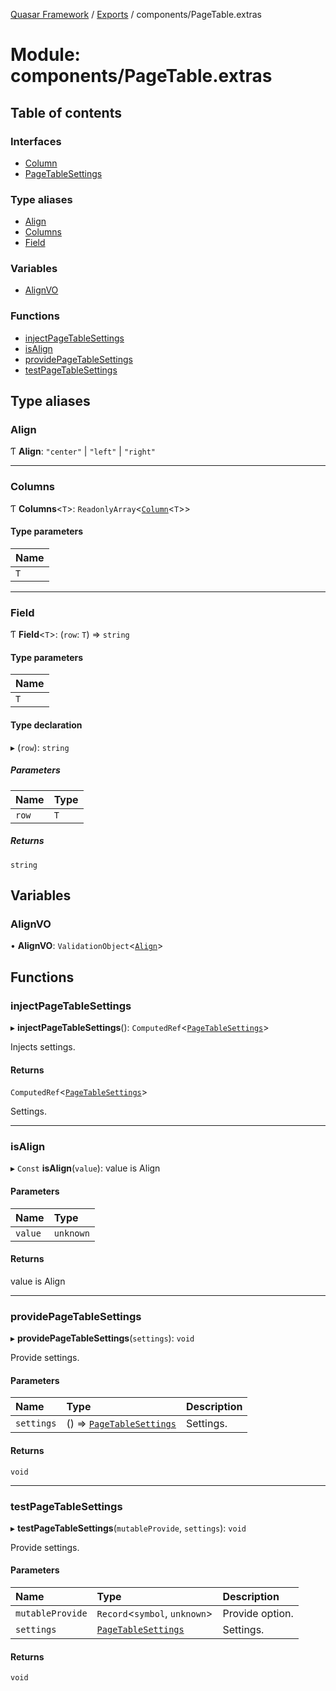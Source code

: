 [Quasar Framework](../index.md) / [Exports](../modules.md) / components/PageTable.extras

# Module: components/PageTable.extras

## Table of contents

### Interfaces

- [Column](../interfaces/components_PageTable_extras.Column.md)
- [PageTableSettings](../interfaces/components_PageTable_extras.PageTableSettings.md)

### Type aliases

- [Align](components_PageTable_extras.md#align)
- [Columns](components_PageTable_extras.md#columns)
- [Field](components_PageTable_extras.md#field)

### Variables

- [AlignVO](components_PageTable_extras.md#alignvo)

### Functions

- [injectPageTableSettings](components_PageTable_extras.md#injectpagetablesettings)
- [isAlign](components_PageTable_extras.md#isalign)
- [providePageTableSettings](components_PageTable_extras.md#providepagetablesettings)
- [testPageTableSettings](components_PageTable_extras.md#testpagetablesettings)

## Type aliases

### Align

Ƭ **Align**: ``"center"`` \| ``"left"`` \| ``"right"``

___

### Columns

Ƭ **Columns**<`T`\>: `ReadonlyArray`<[`Column`](../interfaces/components_PageTable_extras.Column.md)<`T`\>\>

#### Type parameters

| Name |
| :------ |
| `T` |

___

### Field

Ƭ **Field**<`T`\>: (`row`: `T`) => `string`

#### Type parameters

| Name |
| :------ |
| `T` |

#### Type declaration

▸ (`row`): `string`

##### Parameters

| Name | Type |
| :------ | :------ |
| `row` | `T` |

##### Returns

`string`

## Variables

### AlignVO

• **AlignVO**: `ValidationObject`<[`Align`](components_PageTable_extras.md#align)\>

## Functions

### injectPageTableSettings

▸ **injectPageTableSettings**(): `ComputedRef`<[`PageTableSettings`](../interfaces/components_PageTable_extras.PageTableSettings.md)\>

Injects settings.

#### Returns

`ComputedRef`<[`PageTableSettings`](../interfaces/components_PageTable_extras.PageTableSettings.md)\>

Settings.

___

### isAlign

▸ `Const` **isAlign**(`value`): value is Align

#### Parameters

| Name | Type |
| :------ | :------ |
| `value` | `unknown` |

#### Returns

value is Align

___

### providePageTableSettings

▸ **providePageTableSettings**(`settings`): `void`

Provide settings.

#### Parameters

| Name | Type | Description |
| :------ | :------ | :------ |
| `settings` | () => [`PageTableSettings`](../interfaces/components_PageTable_extras.PageTableSettings.md) | Settings. |

#### Returns

`void`

___

### testPageTableSettings

▸ **testPageTableSettings**(`mutableProvide`, `settings`): `void`

Provide settings.

#### Parameters

| Name | Type | Description |
| :------ | :------ | :------ |
| `mutableProvide` | `Record`<`symbol`, `unknown`\> | Provide option. |
| `settings` | [`PageTableSettings`](../interfaces/components_PageTable_extras.PageTableSettings.md) | Settings. |

#### Returns

`void`
